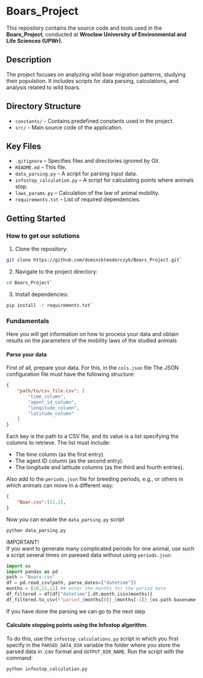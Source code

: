 # Boars_Project

This repository contains the source code and tools used in the **Boars_Project**, conducted at **Wrocław University of Environmental and Life Sciences (UPWr).**

## Description

The project focuses on analyzing wild boar migration patterns, studying their population.
It includes scripts for data parsing, calculations, and analysis related to wild boars.

## Directory Structure

- `constants/` - Contains predefined constants used in the project.
- `src/` - Main source code of the application.

## Key Files

- `.gitignore` – Specifies files and directories ignored by Git.
- `README.md` – This file.
- `data_parsing.py` – A script for parsing input data.
- `infostop_calculation.py` – A script for calculating points where animals stop.
- `laws_params.py` – Calculation of the law of animal mobility.
- `requirements.txt` – List of required dependencies.

## Getting Started
### How to get our solutions
1. Clone the repository:<br>
```bash
git clone https://github.com/dominikteodorczyk/Boars_Project.git`
```
2. Navigate to the project directory:<br>
```bash
cd Boars_Project`
```
3. Install dependencies:<br>
```bash
pip install -r requirements.txt`
```
### Fundamentals
Here you will get information on how to process your data and obtain results on the parameters of the mobility laws of the studied animals

#### Parse your data
First of all, prepare your data. For this, in the `cols.json` file
The JSON configuration file must have the following structure:
```json
{
    "path/to/csv_file.csv": [
        "time_column",
        "agent_id_column",
        "longitude_column",
        "latitude_column"
    ]
}
```

Each key is the path to a CSV file, and its value is a list specifying the
columns to retrieve. The list must include:
- The time column (as the first entry).
- The agent ID column (as the second entry).
- The longitude and latitude columns (as the third and fourth entries).

Also add to the `periods.json` file for breeding periods, e.g., or others in which animals can move in a different way:
```json
{
    "Boar.csv":[11,1],
}
```
Now you can enable the `data_parsing.py` script

```bash
python data_parsing.py
```

IMPORTANT!<br>
If you want to generate many complicated periods for one animal, use such a script several times on paresed data without using `periods.json`:
```python
import os
import pandas as pd
path = "Boars.csv"
df = pd.read_csv(path, parse_dates=["datetime"])
months = [10,11,12] ## enter the months for the period here
df_filtered = df[df["datetime"].dt.month.isin(months)]
df_filtered.to_csv(f"parsed_{months[0]}_{months[-1]}_{os.path.basename(path})", index=False)
```
If you have done the parsing we can go to the next step

#### Calculate stopping points using the Infostop algorithm.
To do this, use the `infostop_calculations.py` script in which you first specify in the `PARSED_DATA_DIR` variable the folder where you store the parsed data in .csv format and `OUTPUT_DIR_NAME`.  Run the script with the command:
```bash
python infostop_calculation.py
```

